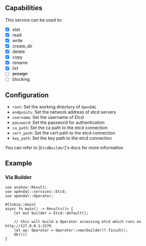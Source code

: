 ## Capabilities

This service can be used to:

- [x] stat
- [x] read
- [x] write
- [x] create_dir
- [x] delete
- [x] copy
- [x] rename
- [x] list
- [ ] ~~presign~~
- [ ] blocking

## Configuration

- `root`: Set the working directory of `OpenDAL`
- `endpoints`: Set the network address of etcd servers
- `username`: Set the username of Etcd
- `password`: Set the password for authentication
- `ca_path`: Set the ca path to the etcd connection
- `cert_path`: Set the cert path to the etcd connection
- `key_path`: Set the key path to the etcd connection

You can refer to [`EtcdBuilder`]'s docs for more information

## Example

### Via Builder

```rust,no_run
use anyhow::Result;
use opendal::services::Etcd;
use opendal::Operator;

#[tokio::main]
async fn main() -> Result<()> {
    let mut builder = Etcd::default();

    // this will build a Operator accessing etcd which runs on http://127.0.0.1:2379
    let op: Operator = Operator::new(builder)?.finish();
    Ok(())
}
```
